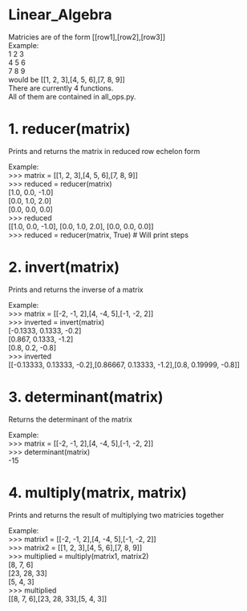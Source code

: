 # Linear_Algebra
Matricies are of the form [[row1],[row2],[row3]]  
Example:  
1 2 3  
4 5 6  
7 8 9  
would be [[1, 2, 3],[4, 5, 6],[7, 8, 9]]  
There are currently 4 functions.  
All of them are contained in all_ops.py.    
# 1. reducer(matrix)
Prints and returns the matrix in reduced row echelon form  

Example:  
\>>> matrix = [[1, 2, 3],[4, 5, 6],[7, 8, 9]]  
\>>> reduced = reducer(matrix)  
[1.0, 0.0, -1.0]  
[0.0, 1.0, 2.0]  
[0.0, 0.0, 0.0]  
\>>> reduced  
[[1.0, 0.0, -1.0], [0.0, 1.0, 2.0], [0.0, 0.0, 0.0]]  
\>>> reduced = reducer(matrix, True) # Will print steps  

# 2. invert(matrix)
Prints and returns the inverse of a matrix  

Example:  
\>>> matrix = [[-2, -1, 2],[4, -4, 5],[-1, -2, 2]]  
\>>> inverted = invert(matrix)  
[-0.1333, 0.1333, -0.2]  
[0.867, 0.1333, -1.2]  
[0.8, 0.2, -0.8]  
\>>> inverted  
[[-0.13333, 0.13333, -0.2],[0.86667, 0.13333, -1.2],[0.8, 0.19999, -0.8]]  

# 3. determinant(matrix)  
Returns the determinant of the matrix  

Example:  
\>>> matrix = [[-2, -1, 2],[4, -4, 5],[-1, -2, 2]]  
\>>> determinant(matrix)  
-15  

# 4. multiply(matrix, matrix)  
Prints and returns the result of multiplying two matricies together  

Example:  
\>>> matrix1 = [[-2, -1, 2],[4, -4, 5],[-1, -2, 2]]  
\>>> matrix2 = [[1, 2, 3],[4, 5, 6],[7, 8, 9]]  
\>>> multiplied = multiply(matrix1, matrix2)  
[8, 7, 6]  
[23, 28, 33]  
[5, 4, 3]  
\>>> multiplied  
[[8, 7, 6],[23, 28, 33],[5, 4, 3]]  